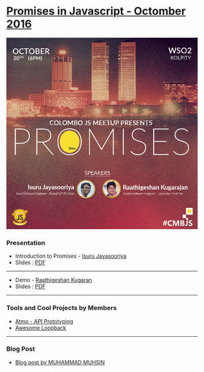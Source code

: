 [Promises in Javascript - Octomber 2016](http://bit.ly/promisesJS)
==================

![Promises in Javascript](https://raw.githubusercontent.com/CMBJS/Meetups/master/September%20-%202016/promises.png)

### Presentation ###


* Introduction to Promises - [Isuru Jayasooriya](https://twitter.com/razmik89)
* Slides : [PDF](https://raw.githubusercontent.com/CMBJS/Meetups/master/Sepetember%20-%202016/javascript_promises.pdf)

----
* Demo - [Raathigeshan Kugaran](https://github.com/Raathigesh)
* Slides : [PDF](https://raw.githubusercontent.com/CMBJS/Meetups/master/Sepetember%20-%202016/javascript_promises.pdf)

----

### Tools and Cool Projects by Members ###

* [Atmo - API Prototyping](https://github.com/Raathigesh/Atmo)
* [Awesome Loopback](https://github.com/pasindud/awesome-loopback)

----

### Blog Post ###

* [Blog post by MUHAMMAD MUHSIN](http://mtwoblog.com/2016/11/01/javascript-promises-meetup-example)